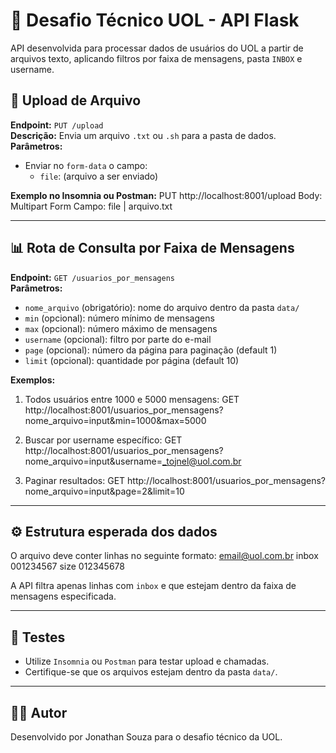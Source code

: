 # 🚀 Desafio Técnico UOL - API Flask

API desenvolvida para processar dados de usuários do UOL a partir de arquivos texto, aplicando filtros por faixa de mensagens, pasta `INBOX` e username.

## 📂 Upload de Arquivo

**Endpoint:** `PUT /upload`  
**Descrição:** Envia um arquivo `.txt` ou `.sh` para a pasta de dados.  
**Parâmetros:**  
- Enviar no `form-data` o campo:  
  - `file`: (arquivo a ser enviado)

**Exemplo no Insomnia ou Postman:**
PUT http://localhost:8001/upload
Body: Multipart Form
Campo: file | arquivo.txt



---

## 📊 Rota de Consulta por Faixa de Mensagens

**Endpoint:** `GET /usuarios_por_mensagens`  
**Parâmetros:**
- `nome_arquivo` (obrigatório): nome do arquivo dentro da pasta `data/`
- `min` (opcional): número mínimo de mensagens
- `max` (opcional): número máximo de mensagens
- `username` (opcional): filtro por parte do e-mail
- `page` (opcional): número da página para paginação (default 1)
- `limit` (opcional): quantidade por página (default 10)

**Exemplos:**

1. Todos usuários entre 1000 e 5000 mensagens:
GET http://localhost:8001/usuarios_por_mensagens?nome_arquivo=input&min=1000&max=5000


2. Buscar por username específico:
GET http://localhost:8001/usuarios_por_mensagens?nome_arquivo=input&username=_tojnel@uol.com.br


3. Paginar resultados:
GET http://localhost:8001/usuarios_por_mensagens?nome_arquivo=input&page=2&limit=10


---

## ⚙️ Estrutura esperada dos dados
O arquivo deve conter linhas no seguinte formato:
email@uol.com.br inbox 001234567 size 012345678


A API filtra apenas linhas com `inbox` e que estejam dentro da faixa de mensagens especificada.

---

## 🧪 Testes

- Utilize `Insomnia` ou `Postman` para testar upload e chamadas.
- Certifique-se que os arquivos estejam dentro da pasta `data/`.

---

## 🧑‍💻 Autor

Desenvolvido por Jonathan Souza para o desafio técnico da UOL.
